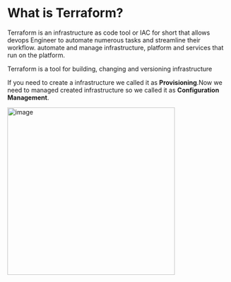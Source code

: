 # What is Terraform?

Terraform is an infrastructure as code tool or IAC for short that allows devops Engineer to automate numerous tasks and streamline their workflow.
automate and manage infrastructure, platform and services that run on the platform.


Terraform is a tool for building, changing and versioning infrastructure

If you need to create a infrastructure we called it as **Provisioning**.Now we need to managed created infrastructure so we called it as **Configuration Management**.

<img width="379" alt="image" src="https://github.com/Nachiketa-A/DevopsCourse/assets/157089767/fe7f1a07-7caf-484b-8a60-c0e22987677b">




